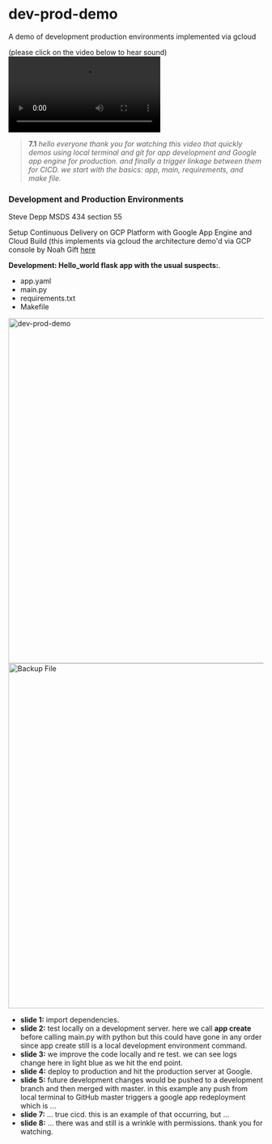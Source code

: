 # dev-prod-demo
A demo of development production environments implemented via gcloud

(please click on the video below to hear sound)   
![demo](https://user-images.githubusercontent.com/38410965/111925621-0a688100-8a80-11eb-8087-4662b5a78992.mp4)


> **7.1** *hello everyone thank you for watching this video that quickly demos using local terminal and git for app development and Google app engine for production.  and finally a trigger linkage between them for CICD.  we start with the basics: app, main, requirements, and make file.* 

### Development and Production Environments
Steve Depp MSDS 434 section 55 

Setup Continuous Delivery on GCP Platform with Google App Engine and Cloud Build
(this implements via gcloud the architecture demo'd via GCP console by Noah Gift [here](https://www.youtube.com/watch?v=_TfWdOvQXwU)

**Development: Hello_world flask app with the usual suspects:**.  
- app.yaml
-	main.py
-	requirements.txt
-	Makefile

<img width="682" alt="dev-prod-demo" src="https://user-images.githubusercontent.com/38410965/112039665-a941bb80-8b1a-11eb-941c-7e5985e9c466.png">

<img width="682" alt="Backup File" src="https://user-images.githubusercontent.com/38410965/112039674-aba41580-8b1a-11eb-830b-4ef21b36cf20.png">

   

- **slide 1:** import dependencies.  
- **slide 2:** test locally on a development server.  here we call **app create** before calling main.py with python but this could have gone in any order since app create still is a local development environment command.   
- **slide 3:** we improve the code locally and re test.  we can see logs change here in light blue as we hit the end point.     
- **slide 4:** deploy to production and hit the production server at Google.  
- **slide 5:** future development changes would be pushed to a development branch and then merged with master.  in this example any push from local terminal to GitHub master triggers a google app redeployment which is ...   
- **slide 7:** ... true cicd.  this is an example of that occurring, but ...   
- **slide 8:** ... there was and still is a wrinkle with permissions.  thank you for watching.

